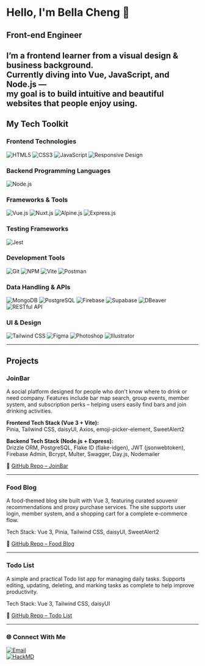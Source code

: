 # Hello, I'm Bella Cheng 👋 

##  Front-end Engineer
I’m a frontend learner from a visual design & business background.  
Currently diving into Vue, JavaScript, and Node.js —  
my goal is to build intuitive and beautiful websites that people enjoy using.
---

## My Tech Toolkit

### Frontend Technologies
![HTML5](https://img.shields.io/badge/HTML5-E34F26?style=for-the-badge&logo=html5&logoColor=white)
![CSS3](https://img.shields.io/badge/CSS3-1572B6?style=for-the-badge&logo=css3&logoColor=white)
![JavaScript](https://img.shields.io/badge/JavaScript-F7DF1E?style=for-the-badge&logo=javascript&logoColor=black)
![Responsive Design](https://img.shields.io/badge/RWD-Responsive-blue?style=for-the-badge)

### Backend Programming Languages
![Node.js](https://img.shields.io/badge/Node.js-339933?style=for-the-badge&logo=node.js&logoColor=white)

### Frameworks & Tools
![Vue.js](https://img.shields.io/badge/Vue.js-4FC08D?style=for-the-badge&logo=vue.js&logoColor=white)
![Nuxt.js](https://img.shields.io/badge/Nuxt.js-00DC82?style=for-the-badge&logo=nuxtdotjs&logoColor=white)
![Alpine.js](https://img.shields.io/badge/Alpine.js-8BC0D0?style=for-the-badge&logo=alpine.js&logoColor=white)
![Express.js](https://img.shields.io/badge/Express.js-000000?style=for-the-badge&logo=express&logoColor=white)

### Testing Frameworks
![Jest](https://img.shields.io/badge/Jest-C21325?style=for-the-badge&logo=jest&logoColor=white)

### Development Tools
![Git](https://img.shields.io/badge/Git-F05032?style=for-the-badge&logo=git&logoColor=white)
![NPM](https://img.shields.io/badge/NPM-CB3837?style=for-the-badge&logo=npm&logoColor=white)
![Vite](https://img.shields.io/badge/Vite-646CFF?style=for-the-badge&logo=vite&logoColor=white)
![Postman](https://img.shields.io/badge/Postman-FF6C37?style=for-the-badge&logo=postman&logoColor=white)

### 	Data Handling & APIs
![MongoDB](https://img.shields.io/badge/MongoDB-47A248?style=for-the-badge&logo=mongodb&logoColor=white)
![PostgreSQL](https://img.shields.io/badge/PostgreSQL-4169E1?style=for-the-badge&logo=postgresql&logoColor=white)
![Firebase](https://img.shields.io/badge/Firebase-FFCA28?style=for-the-badge&logo=firebase&logoColor=black)
![Supabase](https://img.shields.io/badge/Supabase-3ECF8E?style=for-the-badge&logo=supabase&logoColor=white)
![DBeaver](https://img.shields.io/badge/DBeaver-579ACE?style=for-the-badge&logo=dbeaver&logoColor=white)
![RESTful API](https://img.shields.io/badge/RESTful_API-008080?style=for-the-badge)

### UI & Design
![Tailwind CSS](https://img.shields.io/badge/Tailwind_CSS-06B6D4?style=for-the-badge&logo=tailwind-css&logoColor=white)
![Figma](https://img.shields.io/badge/Figma-F24E1E?style=for-the-badge&logo=figma&logoColor=white)
![Photoshop](https://img.shields.io/badge/Photoshop-31A8FF?style=for-the-badge&logo=adobe-photoshop&logoColor=white)
![Illustrator](https://img.shields.io/badge/Illustrator-FF9A00?style=for-the-badge&logo=adobe-illustrator&logoColor=white)

---

## Projects
### JoinBar
A social platform designed for people who don't know where to drink or need company.
Features include bar map search, group events, member system, and subscription perks – helping users easily find bars and join drinking activities.

**Frontend Tech Stack (Vue 3 + Vite):**  
Pinia, Tailwind CSS, daisyUI, Axios, emoji-picker-element, SweetAlert2

**Backend Tech Stack (Node.js + Express):**  
Drizzle ORM, PostgreSQL, Flake ID (flake-idgen), JWT (jsonwebtoken),  
Firebase Admin, Bcrypt, Multer, Swagger, Day.js, Nodemailer


🔗 [GitHub Repo – JoinBar](https://github.com/JoinBar-project)

---

### Food Blog
A food-themed blog site built with Vue 3, featuring curated souvenir recommendations and proxy purchase services.
The site supports user login, member system, and a shopping cart for a complete e-commerce flow.

Tech Stack:
Vue 3, Pinia, Tailwind CSS, daisyUI, SweetAlert2

🔗 [GitHub Repo – Food Blog](https://github.com/Bella-Cheng/food-blog)

---

### Todo List
A simple and practical Todo list app for managing daily tasks.
Supports editing, updating, deleting, and marking tasks as complete to help 
improve productivity.

Tech Stack:
Vue 3, Tailwind CSS, daisyUI

🔗 [GitHub Repo – Todo List](https://github.com/Bella-Cheng/Todo-List)

---

### 🌐 Connect With Me

[![Email](https://img.shields.io/badge/Email-dhp951320@gmail.com-D14836?style=for-the-badge&logo=gmail&logoColor=white)](mailto:dhp951320@gmail.com)  
[![HackMD](https://img.shields.io/badge/HackMD-%E2%80%94%20BellaCheng-8A2BE2?style=for-the-badge&logo=hackmd&logoColor=white)](https://hackmd.io/@BellaCheng)



